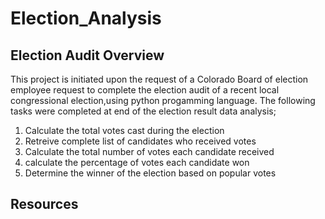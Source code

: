 # Election_Analysis

## Election Audit Overview
This project is initiated upon the request of a Colorado Board of election employee request to complete the election audit of a recent local congressional election,using python progamming language. The following tasks were completed at end of the election result data analysis;

1. Calculate the total votes cast during the election
2. Retreive complete list of candidates who received votes
3. Calculate the total number of votes each candidate received
4. calculate the percentage of votes each candidate won
5. Determine the winner of the election based on popular votes

## Resources
